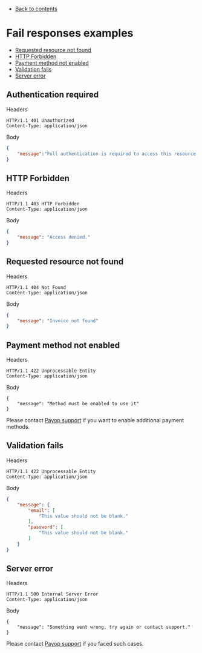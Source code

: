 * [Back to contents](../Readme.md#contents)

# Fail responses examples

* [Requested resource not found](#requested-resource-not-found)
* [HTTP Forbidden](#http-forbidden)
* [Payment method not enabled](#payment-method-not-enabled)
* [Validation fails](#validation-fails)
* [Server error](#server-error)

## Authentication required

Headers
```
HTTP/1.1 401 Unauthorized
Content-Type: application/json
```
Body
```json
{
    "message":"Full authentication is required to access this resource."
}
```

## HTTP Forbidden

Headers
```
HTTP/1.1 403 HTTP Forbidden
Content-Type: application/json
```
Body
```json
{
    "message": "Access denied."
}
```

## Requested resource not found

Headers
```
HTTP/1.1 404 Not Found
Content-Type: application/json
```
Body
```json
{
    "message": "Invoice not found"
}
```

## Payment method not enabled

Headers
```
HTTP/1.1 422 Unprocessable Entity
Content-Type: application/json
```
Body
```
{
    "message": "Method must be enabled to use it"
}
```

Please contact [Payop support](https://payop.com/en/contact-us) if you want to enable additional payment methods.

## Validation fails

Headers
```
HTTP/1.1 422 Unprocessable Entity
Content-Type: application/json
```
Body
```json
{
    "message": {
        "email": [
            "This value should not be blank."
        ],
        "password": [
            "This value should not be blank."
        ]
    }
}
```

## Server error

Headers
```
HTTP/1.1 500 Internal Server Error
Content-Type: application/json
```
Body
```
{
    "message": "Something went wrong, try again or contact support."
}
```

Please contact [Payop support](https://payop.com/en/contact-us) if you faced such cases.